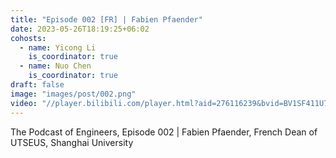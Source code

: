 ```yaml
---
title: "Episode 002 [FR] | Fabien Pfaender"
date: 2023-05-26T18:19:25+06:02
cohosts:
  - name: Yicong Li
    is_coordinator: true
  - name: Nuo Chen
    is_coordinator: true
draft: false
image: "images/post/002.png"
video: "//player.bilibili.com/player.html?aid=276116239&bvid=BV1SF411U7GP&cid=1268432780&p=1"
---
```


The Podcast of Engineers, Episode 002 | Fabien Pfaender, French Dean of UTSEUS, Shanghai University
